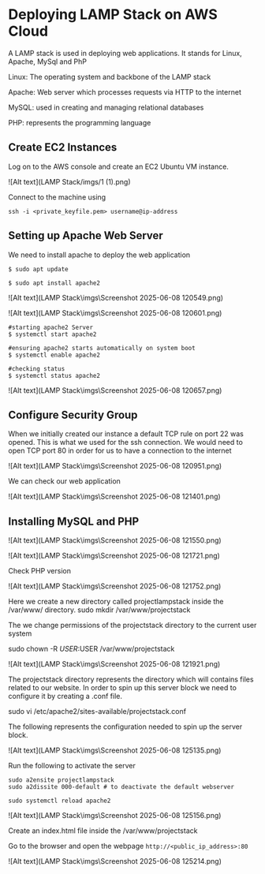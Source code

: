 # Deploying LAMP Stack on AWS Cloud

A LAMP stack is used in deploying web applications. It stands for Linux, Apache, MySql and PhP

Linux: The operating system and backbone of the LAMP stack

Apache: Web server which processes requests via HTTP to the internet

MySQL: used in creating and managing relational databases

PHP: represents the programming language

## Create EC2 Instances
Log on to the AWS console and create an EC2 Ubuntu VM instance. 

![Alt text](LAMP Stack/imgs/1 (1).png)


Connect to the machine using

```ssh -i <private_keyfile.pem> username@ip-address```

## Setting up Apache Web Server

We need to install apache to deploy the web application

```
$ sudo apt update

$ sudo apt install apache2
```
![Alt text](LAMP Stack\imgs\Screenshot 2025-06-08 120549.png)

![Alt text](LAMP Stack\imgs\Screenshot 2025-06-08 120601.png)

```
#starting apache2 Server
$ systemctl start apache2

#ensuring apache2 starts automatically on system boot
$ systemctl enable apache2

#checking status
$ systemctl status apache2
```
![Alt text](LAMP Stack\imgs\Screenshot 2025-06-08 120657.png)

## Configure Security Group

When we initially created our instance a default TCP rule on port 22 was opened. This is what we used for the ssh connection. We would need to open TCP port 80 in order for us to have a connection to the internet

![Alt text](LAMP Stack\imgs\Screenshot 2025-06-08 120951.png)

We can check our web application

![Alt text](LAMP Stack\imgs\Screenshot 2025-06-08 121401.png)

## Installing MySQL and PHP

![Alt text](LAMP Stack\imgs\Screenshot 2025-06-08 121550.png)

![Alt text](LAMP Stack\imgs\Screenshot 2025-06-08 121721.png)

Check PHP version

![Alt text](LAMP Stack\imgs\Screenshot 2025-06-08 121752.png)

Here we create a new directory called projectlampstack inside the /var/www/ directory.
sudo mkdir /var/www/projectstack

The we change permissions of the projectstack directory to the current user system

sudo chown -R $USER:$USER /var/www/projectstack

![Alt text](LAMP Stack\imgs\Screenshot 2025-06-08 121921.png)


The projectstack directory represents the directory which will contains files related to our website. In order to spin up this server block we need to configure it by creating a .conf file.

sudo vi /etc/apache2/sites-available/projectstack.conf

The following represents the configuration needed to spin up the server block.

![Alt text](LAMP Stack\imgs\Screenshot 2025-06-08 125135.png)

Run the following to activate the server

```
sudo a2ensite projectlampstack
sudo a2dissite 000-default # to deactivate the default webserver

sudo systemctl reload apache2
```
![Alt text](LAMP Stack\imgs\Screenshot 2025-06-08 125156.png)

Create an index.html file inside the /var/www/projectstack

Go to the browser and open the webpage ```http://<public_ip_address>:80```

![Alt text](LAMP Stack\imgs\Screenshot 2025-06-08 125214.png)

